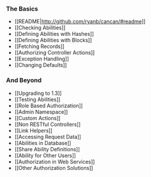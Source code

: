 ### The Basics

* [[README|http://github.com/ryanb/cancan/#readme]]
* [[Checking Abilities]]
* [[Defining Abilities with Hashes]]
* [[Defining Abilities with Blocks]]
* [[Fetching Records]]
* [[Authorizing Controller Actions]]
* [[Exception Handling]]
* [[Changing Defaults]]

### And Beyond

* [[Upgrading to 1.3]]
* [[Testing Abilities]]
* [[Role Based Authorization]]
* [[Admin Namespace]]
* [[Custom Actions]]
* [[Non RESTful Controllers]]
* [[Link Helpers]]
* [[Accessing Request Data]]
* [[Abilities in Database]]
* [[Share Ability Definitions]]
* [[Ability for Other Users]]
* [[Authorization in Web Services]]
* [[Other Authorization Solutions]]

